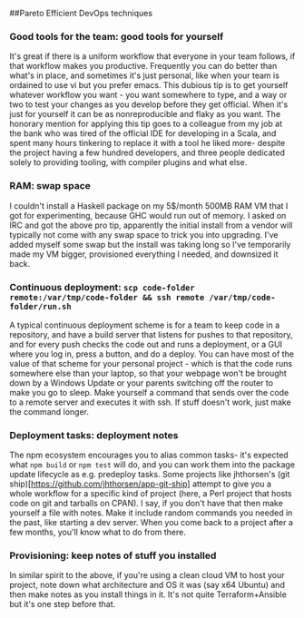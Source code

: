 ##Pareto Efficient DevOps techniques

### Good tools for the team: good tools for yourself
It's great if there is a uniform workflow that everyone in your team follows, if that workflow makes you productive. Frequently you can do better than what's in place, and sometimes it's just personal, like when your team is ordained to use vi but you prefer emacs. This dubious tip is to get yourself whatever workflow you want - you want somewhere to type, and a way or two to test your changes as you develop before they get official. When it's just for yourself it can be as nonreproducible and flaky as you want. The honorary mention for applying this tip goes to a colleague from my job at the bank who was tired of the official IDE for developing in a Scala, and spent many hours tinkering to replace it with a tool he liked more- despite the project having a few hundred developers, and three people dedicated solely to providing tooling, with compiler plugins and what else.


### RAM: swap space
I couldn't install a Haskell package on my 5$/month 500MB RAM VM that I got for experimenting, because GHC would run out of memory. I asked on IRC and got the above pro tip, apparently the initial install from a vendor will typically not come with any swap space to trick you into upgrading. I've added myself some swap but the install was taking long so I've temporarily made my VM bigger, provisioned everything I needed, and downsized it back.

### Continuous deployment: `scp code-folder remote:/var/tmp/code-folder && ssh remote /var/tmp/code-folder/run.sh`
A typical continuous deployment scheme is for a team to keep code in a repository, and have a build server that listens for pushes to that repository, and for every push checks the code out and runs a deployment, or a GUI where you log in, press a button, and do a deploy.
You can have most of the value of that scheme for your personal project - which is that the code runs somewhere else than your laptop, so that your webpage won't be brought down by a Windows Update or your parents switching off the router to make you go to sleep.
Make yourself a command that sends over the code to a remote server and executes it with ssh. If stuff doesn't work, just make the command longer.

### Deployment tasks: deployment notes
The npm ecosystem encourages you to alias common tasks- it's expected what `npm build` or `npm test` will do, and you can work them into the package update lifecycle as e.g. predeploy tasks. Some projects like jhthorsen's (git ship)[https://github.com/jhthorsen/app-git-ship] attempt to give you a whole workflow for a specific kind of project (here, a Perl project that hosts code on git and tarballs on CPAN).
I say, if you don't have that then make yourself a file with notes. Make it include random commands you needed in the past, like starting a dev server. When you come back to a project after a few months, you'll know what to do from there.

### Provisioning: keep notes of stuff you installed
In similar spirit to the above, if you're using a clean cloud VM to host your project, note down what architecture and OS it was (say x64 Ubuntu) and then make notes as you install things in it. It's not quite Terraform+Ansible but it's one step before that.
